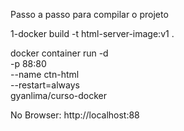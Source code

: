 Passo a passo para compilar o projeto

1-docker build -t html-server-image:v1 . 


docker container run -d \
 -p 88:80 \
 --name ctn-html \
 --restart=always \
 gyanlima/curso-docker

No Browser: 
http://localhost:88